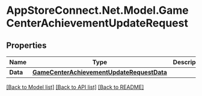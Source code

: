 # AppStoreConnect.Net.Model.GameCenterAchievementUpdateRequest

## Properties

Name | Type | Description | Notes
------------ | ------------- | ------------- | -------------
**Data** | [**GameCenterAchievementUpdateRequestData**](GameCenterAchievementUpdateRequestData.md) |  | 

[[Back to Model list]](../README.md#documentation-for-models) [[Back to API list]](../README.md#documentation-for-api-endpoints) [[Back to README]](../README.md)

